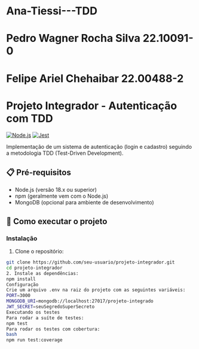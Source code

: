 # Ana-Tiessi---TDD
# Pedro Wagner Rocha Silva 22.10091-0
# Felipe Ariel Chehaibar 22.00488-2
# Projeto Integrador - Autenticação com TDD

[![Node.js](https://img.shields.io/badge/Node.js-18.x-green)](https://nodejs.org/)
[![Jest](https://img.shields.io/badge/Jest-Testing-red)](https://jestjs.io/)

Implementação de um sistema de autenticação (login e cadastro) seguindo a metodologia TDD (Test-Driven Development).

## 📋 Pré-requisitos

- Node.js (versão 18.x ou superior)
- npm (geralmente vem com o Node.js)
- MongoDB (opcional para ambiente de desenvolvimento)

## 🚀 Como executar o projeto

### Instalação

1. Clone o repositório:
```bash
git clone https://github.com/seu-usuario/projeto-integrador.git
cd projeto-integrador
2. Instale as dependências:
npm install
Configuração
Crie um arquivo .env na raiz do projeto com as seguintes variáveis:
PORT=3000
MONGODB_URI=mongodb://localhost:27017/projeto-integrado
JWT_SECRET=seuSegredoSuperSecreto
Executando os testes
Para rodar a suíte de testes:
npm test
Para rodar os testes com cobertura:
bash
npm run test:coverage
